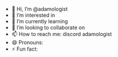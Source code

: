 - 👋 Hi, I’m @adamologist
- 👀 I’m interested in 
- 🌱 I’m currently learning 
- 💞️ I’m looking to collaborate on 
- 📫 How to reach me: discord adamologist
- 😄 Pronouns: 
- ⚡ Fun fact: 

<!---
adamologist/adamologist is a ✨ special ✨ repository because its `README.md` (this file) appears on your GitHub profile.
You can click the Preview link to take a look at your changes.
--->
